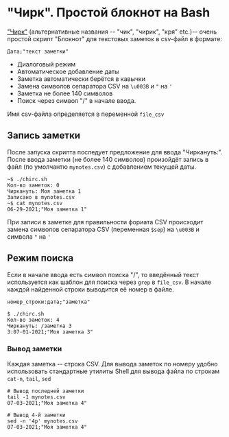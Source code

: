 # "Чирк". Простой блокнот на Bash

["Чирк"](chirc.sh) (альтернативные названия -- "чик", "чирик", "кря" etc.)--  очень простой скрипт "Блокнот" для текстовых заметок в csv-файл в формате:
 
    Дата;"текст заметки"
    
* Диалоговый режим
* Автоматическое добавление даты
* Заметка автоматически берётся в кавычки
* Замена символов сепаратора CSV на `\u003B` и `"` на `'`
* Заметка не более 140 символов
* Поиск через символ "/" в начале ввода.

Имя csv-файла определяется в переменной `file_csv`


## Запись заметки

После запуска скрипта последует предложение для ввода "Чиркануть:". После ввода заметки (не более 140 символов) произойдёт запись в файл (по умолчантю `mynotes.csv`) с добавлением текущей даты.

```
~$ ./chirc.sh
Кол-во заметок: 0
Чиркануть: Моя заметка 1
Записано в mynotes.csv
~$ cat mynotes.csv 
06-29-2021;"Моя заметка 1"
```
При записи в заметке для правильности фориата CSV происходит замена символов сепаратора CSV (переменная `$sep`) на `\u003B` и символа `"` на `'`

## Режим поиска

Если в начале ввода есть символ поиска "/", то введённый текст используется как шаблон для поиска через `grep` в `file_csv`. В начале каждой найденной строки выводится её номер в файле.

    номер_строки:дата;"заметка"

```
$ ./chirc.sh
Кол-во заметок: 4
Чиркануть: /заметка 3
3:07-01-2021;"Моя заметка 3"
```
### Вывод заметки

Каждая заметка -- строка CSV. Для вывода заметок по номеру удобно использовать стандартные утилиты Shell для вывода файла по строкам `cat-n`, `tail`, `sed`

```
# Вывод последней заметки
tail -1 mynotes.csv 
07-03-2021;"Моя заметка 4"
```
```
# Вывод 4-й заметки
sed -n '4p' mynotes.csv
07-03-2021;"Моя заметка 4"
```

